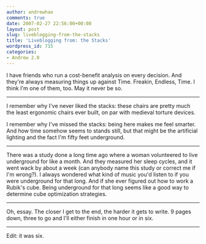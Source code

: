 ```yaml
---
author: andrewhao
comments: true
date: 2007-02-27 22:56:00+00:00
layout: post
slug: liveblogging-from-the-stacks
title: 'Liveblogging from: the Stacks'
wordpress_id: 715
categories:
- Andrew 2.0
---
```


I have friends who run a cost-benefit analysis on every decision. And they're always measuring things up against Time. Freakin, Endless, Time. I think I'm one of them, too. May it never be so.  
  
---  
  
I remember why I've never liked the stacks: these chairs are pretty much the least ergonomic chairs ever built, on par with medieval torture devices.  
  
I remember why I've missed the stacks: being here makes me feel smarter. And how time somehow seems to stands still, but that might be the artificial lighting and the fact I'm fifty feet underground.  
  
---  
  
There was a study done a long time ago where a woman volunteered to live underground for like a month. And they measured her sleep cycles, and it went wack by about a week (can anybody name this study or correct me if I'm wrong?). I always wondered what kind of music you'd listen to if you were underground for that long. And if she ever figured out how to work a Rubik's cube. Being underground for that long seems like a good way to determine cube optimization strategies.  
  
---  
  
Oh, essay. The closer I get to the end, the harder it gets to write. 9 pages down, three to go and I'll either finish in one hour or in six.  
  
---  
  
Edit: it was six.  


